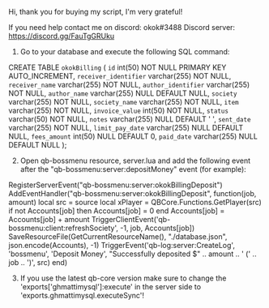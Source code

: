 Hi, thank you for buying my script, I'm very grateful!

If you need help contact me on discord: okok#3488
Discord server: https://discord.gg/FauTgGRUku

1. Go to your database and execute the following SQL command:

CREATE TABLE `okokBilling` (
  `id` int(50) NOT NULL PRIMARY KEY AUTO_INCREMENT,
  `receiver_identifier` varchar(255) NOT NULL,
  `receiver_name` varchar(255) NOT NULL,
  `author_identifier` varchar(255) NOT NULL,
  `author_name` varchar(255) NULL DEFAULT NULL,
  `society` varchar(255) NOT NULL,
  `society_name` varchar(255) NOT NULL,
  `item` varchar(255) NOT NULL,
  `invoice_value` int(50) NOT NULL,
  `status` varchar(50) NOT NULL,
  `notes` varchar(255) NULL DEFAULT ' ',
  `sent_date` varchar(255) NOT NULL,
  `limit_pay_date` varchar(255) NULL DEFAULT NULL,
  `fees_amount` int(50) NULL DEFAULT 0,
  `paid_date` varchar(255) NULL DEFAULT NULL
);

2. Open qb-bossmenu resource, server.lua and add the following event after the "qb-bossmenu:server:depositMoney" event (for example):

RegisterServerEvent("qb-bossmenu:server:okokBillingDeposit")
AddEventHandler("qb-bossmenu:server:okokBillingDeposit", function(job, amount)
    local src = source
    local xPlayer = QBCore.Functions.GetPlayer(src)
    if not Accounts[job] then
        Accounts[job] = 0
    end
    Accounts[job] = Accounts[job] + amount
    TriggerClientEvent('qb-bossmenu:client:refreshSociety', -1, job, Accounts[job])
    SaveResourceFile(GetCurrentResourceName(), "./database.json", json.encode(Accounts), -1)
    TriggerEvent('qb-log:server:CreateLog', 'bossmenu', 'Deposit Money', "Successfully deposited $" .. amount .. ' (' .. job .. ')', src)
end)

3. If you use the latest qb-core version make sure to change the 'exports['ghmattimysql']:execute' in the server side to 'exports.ghmattimysql.executeSync'!